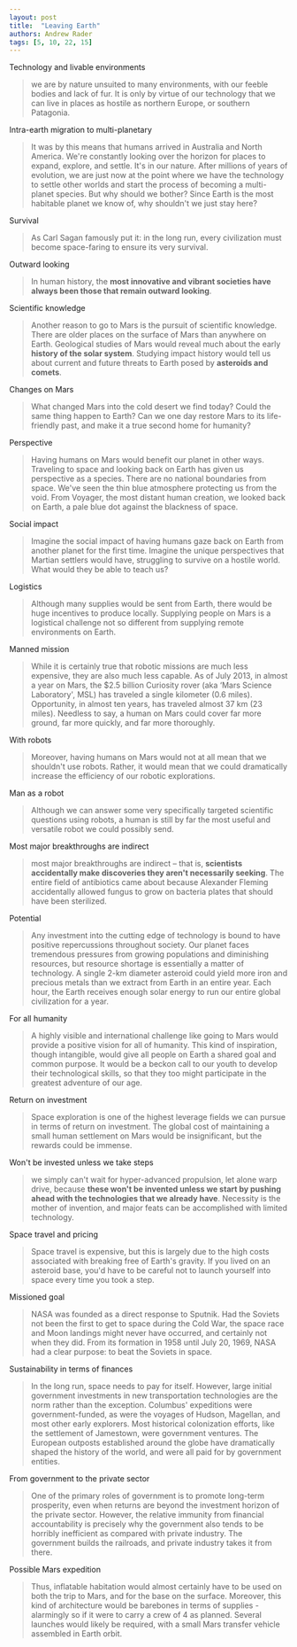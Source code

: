```yaml
---
layout: post
title:  "Leaving Earth"
authors: Andrew Rader
tags: [5, 10, 22, 15]
---
```


Technology and livable environments

> we are by nature unsuited to many environments, with our feeble bodies and lack of fur. It is only by virtue of our technology that we can live in places as hostile as northern Europe, or southern Patagonia.

Intra-earth migration to multi-planetary

> It was by this means that humans arrived in Australia and North America. We're constantly looking over the horizon for places to expand, explore, and settle. It's in our nature. After millions of years of evolution, we are just now at the point where we have the technology to settle other worlds and start the process of becoming a multi-planet species. But why should we bother? Since Earth is the most habitable planet we know of, why shouldn't we just stay here?

Survival

> As Carl Sagan famously put it: in the long run, every civilization must become space-faring to ensure its very survival.

Outward looking

> In human history, the **most innovative and vibrant societies have always been those that remain outward looking**.

Scientific knowledge

> Another reason to go to Mars is the pursuit of scientific knowledge. There are older places on the surface of Mars than anywhere on Earth. Geological studies of Mars would reveal much about the early **history of the solar system**. Studying impact history would tell us about current and future threats to Earth posed by **asteroids and comets**.

Changes on Mars

> What changed Mars into the cold desert we find today? Could the same thing happen to Earth? Can we one day restore Mars to its life-friendly past, and make it a true second home for humanity?

Perspective

> Having humans on Mars would benefit our planet in other ways. Traveling to space and looking back on Earth has given us perspective as a species. There are no national boundaries from space. We've seen the thin blue atmosphere protecting us from the void. From Voyager, the most distant human creation, we looked back on Earth, a pale blue dot against the blackness of space.

Social impact

> Imagine the social impact of having humans gaze back on Earth from another planet for the first time. Imagine the unique perspectives that Martian settlers would have, struggling to survive on a hostile world. What would they be able to teach us?

Logistics

> Although many supplies would be sent from Earth, there would be huge incentives to produce locally. Supplying people on Mars is a logistical challenge not so different from supplying remote environments on Earth.

Manned mission

> While it is certainly true that robotic missions are much less expensive, they are also much less capable. As of July 2013, in almost a year on Mars, the $2.5 billion Curiosity rover (aka ‘Mars Science Laboratory', MSL) has traveled a single kilometer (0.6 miles). Opportunity, in almost ten years, has traveled almost 37 km (23 miles). Needless to say, a human on Mars could cover far more ground, far more quickly, and far more thoroughly.

With robots

> Moreover, having humans on Mars would not at all mean that we shouldn't use robots. Rather, it would mean that we could dramatically increase the efficiency of our robotic explorations.

Man as a robot
> Although we can answer some very specifically targeted scientific questions using robots, a human is still by far the most useful and versatile robot we could possibly send.

Most major breakthroughs are indirect

> most major breakthroughs are indirect – that is, **scientists accidentally make discoveries they aren't necessarily seeking**. The entire field of antibiotics came about because Alexander Fleming accidentally allowed fungus to grow on bacteria plates that should have been sterilized.

Potential

> Any investment into the cutting edge of technology is bound to have positive repercussions throughout society. Our planet faces tremendous pressures from growing populations and diminishing resources, but resource shortage is essentially a matter of technology. A single 2-km diameter asteroid could yield more iron and precious metals than we extract from Earth in an entire year. Each hour, the Earth receives enough solar energy to run our entire global civilization for a year.

For all humanity

> A highly visible and international challenge like going to Mars would provide a positive vision for all of humanity. This kind of inspiration, though intangible, would give all people on Earth a shared goal and common purpose. It would be a beckon call to our youth to develop their technological skills, so that they too might participate in the greatest adventure of our age.

Return on investment

> Space exploration is one of the highest leverage fields we can pursue in terms of return on investment. The global cost of maintaining a small human settlement on Mars would be insignificant, but the rewards could be immense.

Won't be invested unless we take steps

> we simply can't wait for hyper-advanced propulsion, let alone warp drive, because **these won't be invented unless we start by pushing ahead with the technologies that we already have**. Necessity is the mother of invention, and major feats can be accomplished with limited technology.

Space travel and pricing

> Space travel is expensive, but this is largely due to the high costs associated with breaking free of Earth's gravity. If you lived on an asteroid base, you'd have to be careful not to launch yourself into space every time you took a step.

Missioned goal

> NASA was founded as a direct response to Sputnik. Had the Soviets not been the first to get to space during the Cold War, the space race and Moon landings might never have occurred, and certainly not when they did. From its formation in 1958 until July 20, 1969, NASA had a clear purpose: to beat the Soviets in space.

Sustainability in terms of finances

> In the long run, space needs to pay for itself. However, large initial government investments in new transportation technologies are the norm rather than the exception. Columbus' expeditions were government-funded, as were the voyages of Hudson, Magellan, and most other early explorers. Most historical colonization efforts, like the settlement of Jamestown, were government ventures. The European outposts established around the globe have dramatically shaped the history of the world, and were all paid for by government entities.

From government to the private sector

> One of the primary roles of government is to promote long-term prosperity, even when returns are beyond the investment horizon of the private sector. However, the relative immunity from financial accountability is precisely why the government also tends to be horribly inefficient as compared with private industry. The government builds the railroads, and private industry takes it from there.

Possible Mars expedition

> Thus, inflatable habitation would almost certainly have to be used on both the trip to Mars, and for the base on the surface. Moreover, this kind of architecture would be barebones in terms of supplies - alarmingly so if it were to carry a crew of 4 as planned. Several launches would likely be required, with a small Mars transfer vehicle assembled in Earth orbit.
